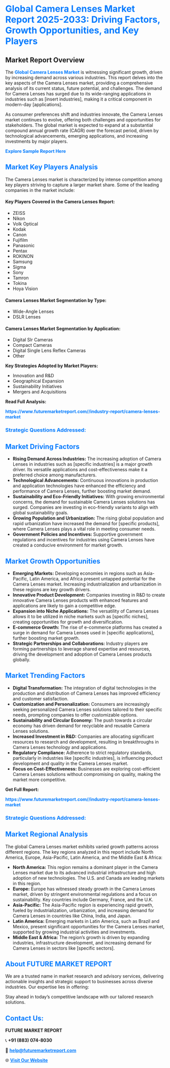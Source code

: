 <h1 style="color: #007BFF;">Global Camera Lenses Market Report 2025-2033: Driving Factors, Growth Opportunities, and Key Players</h1>

<section id="overview">
<h2>Market Report Overview</h2>
<p>The <a href="https://www.futuremarketreport.com//industry-report/camera-lenses-market" style="color: #007BFF; text-decoration: none;"><strong>Global Camera Lenses Market</strong></a> is witnessing significant growth, driven by increasing demand across various industries. This report delves into the key aspects of the Camera Lenses market, providing a comprehensive analysis of its current status, future potential, and challenges. The demand for Camera Lenses has surged due to its wide-ranging applications in industries such as [insert industries], making it a critical component in modern-day [applications].</p>
<p>As consumer preferences shift and industries innovate, the Camera Lenses market continues to evolve, offering both challenges and opportunities for stakeholders. The global market is expected to expand at a substantial compound annual growth rate (CAGR) over the forecast period, driven by technological advancements, emerging applications, and increasing investments by major players.</p>
</section>

<section id="overview">
<p><a href="https://www.futuremarketreport.com//request-sample/reportId=59796" style="color: #007BFF; text-decoration: none;"><strong>Explore Sample Report Here</strong></a></p>
</section>

<section id="key-players">
<h2 style="color: #007BFF;">Market Key Players Analysis</h2>
<p>The Camera Lenses market is characterized by intense competition among key players striving to capture a larger market share. Some of the leading companies in the market include:</p>
<h4>Key Players Covered in the Camera Lenses Report:</h4>
<ul><li>ZEISS</li><li>Nikon</li><li>Volk Optical</li><li>Kodak</li><li>Canon</li><li>Fujifilm</li><li>Panasonic</li><li>Pentax</li><li>ROKINON</li><li>Samsung</li><li>Sigma</li><li>Sony</li><li>Tamron</li><li>Tokina</li><li>Hoya Vision</li></ul>
<h4>Camera Lenses Market Segmentation by Type:</h4>
<ul><li>Wide-Angle Lenses</li><li>DSLR Lenses</li></ul>

<h4>Camera Lenses Market Segmentation by Application:</h4>
<ul><li>Digital Slr Cameras</li><li>Compact Cameras</li><li>Digital Single Lens Reflex Cameras</li><li>Other</li></ul>
<p><strong>Key Strategies Adopted by Market Players:</strong></p>
<ul>
<li>Innovation and R&D</li>
<li>Geographical Expansion</li>
<li>Sustainability Initiatives</li>
<li>Mergers and Acquisitions</li>
</ul>
</section>

<section>
<p><strong>Read Full Analysis: </strong></p><a href="https://www.futuremarketreport.com//industry-report/camera-lenses-market" style="color: #007BFF; text-decoration: none;"><strong>https://www.futuremarketreport.com//industry-report/camera-lenses-market</strong></a>
<h3 style="color: #007BFF;">Strategic Questions Addressed:</h3>
</section>

<section id="driving-factors">
<h2 style="color: #007BFF;">Market Driving Factors</h2>
<ul>
<li><strong>Rising Demand Across Industries:</strong> The increasing adoption of Camera Lenses in industries such as [specific industries] is a major growth driver. Its versatile applications and cost-effectiveness make it a preferred choice among manufacturers.</li>
<li><strong>Technological Advancements:</strong> Continuous innovations in production and application technologies have enhanced the efficiency and performance of Camera Lenses, further boosting market demand.</li>
<li><strong>Sustainability and Eco-Friendly Initiatives:</strong> With growing environmental concerns, the demand for sustainable Camera Lenses solutions has surged. Companies are investing in eco-friendly variants to align with global sustainability goals.</li>
<li><strong>Growing Population and Urbanization:</strong> The rising global population and rapid urbanization have increased the demand for [specific products], where Camera Lenses plays a vital role in meeting consumer needs.</li>
<li><strong>Government Policies and Incentives:</strong> Supportive government regulations and incentives for industries using Camera Lenses have created a conducive environment for market growth.</li>
</ul>
</section>

<section id="growth-opportunities">
<h2 style="color: #007BFF;">Market Growth Opportunities</h2>
<ul>
<li><strong>Emerging Markets:</strong> Developing economies in regions such as Asia-Pacific, Latin America, and Africa present untapped potential for the Camera Lenses market. Increasing industrialization and urbanization in these regions are key growth drivers.</li>
<li><strong>Innovative Product Development:</strong> Companies investing in R&D to create innovative Camera Lenses products with enhanced features and applications are likely to gain a competitive edge.</li>
<li><strong>Expansion into Niche Applications:</strong> The versatility of Camera Lenses allows it to be utilized in niche markets such as [specific niches], creating opportunities for growth and diversification.</li>
<li><strong>E-commerce Growth:</strong> The rise of e-commerce platforms has created a surge in demand for Camera Lenses used in [specific applications], further boosting market growth.</li>
<li><strong>Strategic Partnerships and Collaborations:</strong> Industry players are forming partnerships to leverage shared expertise and resources, driving the development and adoption of Camera Lenses products globally.</li>
</ul>
</section>

<section id="trending-factors">
<h2 style="color: #007BFF;">Market Trending Factors</h2>
<ul>
<li><strong>Digital Transformation:</strong> The integration of digital technologies in the production and distribution of Camera Lenses has improved efficiency and customer satisfaction.</li>
<li><strong>Customization and Personalization:</strong> Consumers are increasingly seeking personalized Camera Lenses solutions tailored to their specific needs, prompting companies to offer customizable options.</li>
<li><strong>Sustainability and Circular Economy:</strong> The push towards a circular economy has driven demand for recyclable and reusable Camera Lenses solutions.</li>
<li><strong>Increased Investment in R&D:</strong> Companies are allocating significant resources to research and development, resulting in breakthroughs in Camera Lenses technology and applications.</li>
<li><strong>Regulatory Compliance:</strong> Adherence to strict regulatory standards, particularly in industries like [specific industries], is influencing product development and quality in the Camera Lenses market.</li>
<li><strong>Focus on Cost-Effectiveness:</strong> Businesses are exploring cost-efficient Camera Lenses solutions without compromising on quality, making the market more competitive.</li>
</ul>
</section>

<section>
<p><strong>Get Full Report: </strong></p><a href="https://www.futuremarketreport.com//industry-report/camera-lenses-market" style="color: #007BFF; text-decoration: none;"><strong>https://www.futuremarketreport.com//industry-report/camera-lenses-market</strong></a>
<h3 style="color: #007BFF;">Strategic Questions Addressed:</h3>
</section>


<section id="regional-analysis">
<h2 style="color: #007BFF;">Market Regional Analysis</h2>
<p>The global Camera Lenses market exhibits varied growth patterns across different regions. The key regions analyzed in this report include North America, Europe, Asia-Pacific, Latin America, and the Middle East & Africa:</p>
<ul>
<li><strong>North America:</strong> This region remains a dominant player in the Camera Lenses market due to its advanced industrial infrastructure and high adoption of new technologies. The U.S. and Canada are leading markets in this region.</li>
<li><strong>Europe:</strong> Europe has witnessed steady growth in the Camera Lenses market, driven by stringent environmental regulations and a focus on sustainability. Key countries include Germany, France, and the U.K.</li>
<li><strong>Asia-Pacific:</strong> The Asia-Pacific region is experiencing rapid growth, fueled by industrialization, urbanization, and increasing demand for Camera Lenses in countries like China, India, and Japan.</li>
<li><strong>Latin America:</strong> Emerging markets in Latin America, such as Brazil and Mexico, present significant opportunities for the Camera Lenses market, supported by growing industrial activities and investments.</li>
<li><strong>Middle East & Africa:</strong> The region’s growth is driven by expanding industries, infrastructure development, and increasing demand for Camera Lenses in sectors like [specific sectors].</li>
</ul>
</section>

<footer>
<h2 style="color: #007BFF;">About FUTURE MARKET REPORT</h2>
<p>We are a trusted name in market research and advisory services, delivering actionable insights and strategic support to businesses across diverse industries. Our expertise lies in offering:</p>

<p>Stay ahead in today’s competitive landscape with our tailored research solutions.</p>

<h2 style="color: #007BFF;">Contact Us:</h2>
<p><strong>FUTURE MARKET REPORT</strong></p>
<p>📞 <strong>+91 (883) 074-8030</strong></p>
<p>📧 <strong><a href="mailto:help@futuremarketreport.com" style="color: #007BFF;">help@futuremarketreport.com</a></strong></p>
<p>🌐 <strong><a href="https://www.futuremarketreport.com/" style="color: #007BFF;">Visit Our Website</a></strong></p>
</footer>